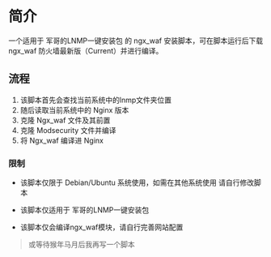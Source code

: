 # 简介
一个适用于 军哥的LNMP一键安装包 的 ngx_waf 安装脚本，可在脚本运行后下载 ngx_waf 防火墙最新版（Current）并进行编译。

## 流程
1. 该脚本首先会查找当前系统中的lnmp文件夹位置
2. 随后读取当前系统中的 Nginx 版本
3. 克隆 Ngx_waf 文件及其前置
4. 克隆 Modsecurity 文件并编译
5. 将 Ngx_waf 编译进 Nginx

### 限制
 * 该脚本仅限于 Debian/Ubuntu 系统使用，如需在其他系统使用   请自行修改脚本

 * 该脚本仅适用于 军哥的LNMP一键安装包

 * 该脚本仅会编译ngx_waf模块，请自行完善网站配置
> 或等待猴年马月后我再写一个脚本